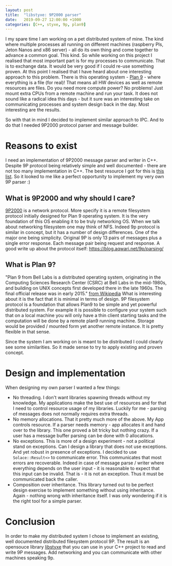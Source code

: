 ```yaml
---
layout: post
title:  "libstyxe: 9P2000 parser"
date:   2019-09-27 12:00:00 +1000
categories: [C++, styxe, 9p, plan9]
---
```


I my spare time I am working on a pet distributed system of mine. The kind where multiple processes all running on different machines (raspberry PIs, Jeton Nanos and x86 server) - all do its own thing and come together to advance a common goal. This kind. So while working on this project I realised that
most important part is for my processes to communicate. That is to exchange data. It would be very good if I could re-use something proven.
At this point I realised that I have heard about one interesting approach to this problem. There is this operating system - [Plan 9][plan9-wiki] - where everything is a file (for real)! That means all HW devices as well as remote resources are files. Do you need more compute power? No problems! Just mount extra CPUs from a remote machine and run your task.
It does not sound like a radical idea this days - but it sure was an interesting take on communicating processes and system design back in the day.
Most interesting are the results.

So with that in mind I decided to implement similar approach to IPC. And to do that I needed 9P2000 protocol parser and message builder.

# Reasons to exist
I need an implementation of 9P2000 message parser and writer in C++. Despite 9P protocol being relatively simple and well documented - there are not
too many implementation in C++. The best resource I got for this is [this list][9p-impl]. So it looked to me like a perfect opportunity to
implement my very own 9P parser :)

## What is 9P2000 and why should I care?
[9P2000][9p-protocol] is a network protocol. More specify it is a remote filesystem protocol initially designed for Plan 9 operating system. It is the very foundation of this OS enabling it to be truly networking OS.
When we talk about networking filesystem one may think of NFS. Indeed 9p protocol is similar in concept, but it has a number of design differences.
One of the major one being simplicity. Original 9P is only 13 pairs of messages plus a single error response. Each message pair being request and response.
A good write up about the protocol itself: https://blog.aqwari.net/9p/parsing/

## What is Plan 9?
"Plan 9 from Bell Labs is a distributed operating system, originating in the Computing Sciences Research Center (CSRC) at Bell Labs in the mid-1980s, and building on UNIX concepts first developed there in the late 1960s. The final official release was in early 2015." [from Wikipedia][plan9-wiki]
What is interesting about it is the fact that it is minimal in terms of design. 9P filesystem protocol is a foundation
that allows Plan9 to be simple and yet powerful distributed system. For example it is possible to configure your system such that
 on a local machine you will only have a thin client starting tasks and the computation will be done by a remote plan9 running machine.
 Storage would be provided / mounted form yet another remote instance. It is pretty flexible in that sense.

Since the system I am working on is meant to be distributed I could clearly see some similarities. So it made sense to try to apply existing and proven concept.

# Design and implementation
When designing my own parser I wanted a few things:
 - No threading. I don't want libraries spawning threads without my knowledge. My applications make the best use of resources
 and for that I need to control resource usage of my libraries. Luckily for me - parsing of messages does not normally requires extra threads.
 - No memory allocations. That it pretty much more of the above. My App controls resource. If a parser needs memory - app allocates it and hand over to the library.
 This one proved a bit tricky but nothing crazy. If a user has a message buffer parsing can be done with 0 allocations.
 - No exceptions. This is more of a design experiment - not a political stand on exceptions. Can I design a library that does not use exceptions.
    And yet robust in presence of exceptions. I decided to use `Solace::Result<>` to communicate error. This communicates that most errors are
    recoverable. Indeed in case of message parse / writer where everything depends on the user input - it is reasonable to expect that this input can be invalid.
    That is - it is not an exception. Thus it must be communicated back the caller.
 - Composition over inheritance. This library turned out to be perfect design exercise to implement something without using inheritance.
    Again - nothing wrong with inheritance itself. I was only wondering if it is the right tool for a simple parser.



# Conclusion
In order to make my distributed system I chose to implement an existing, well documented distributed filesystem protocol 9P.
The result is an opensouce library [libstyxe][libstyxe-git] that you can use in your C++ project to read and write 9P messages.
Add networking and you can communicate with other machines speaking 9p.


[9p-impl]: http://9p.cat-v.org/implementations
[9p-protocol]: https://en.wikipedia.org/wiki/9P_(protocol)
[plan9-wiki]: https://en.wikipedia.org/wiki/Plan_9_from_Bell_Labs
[libstyxe-git]: https://github.com/abbyssoul/libstyxe
